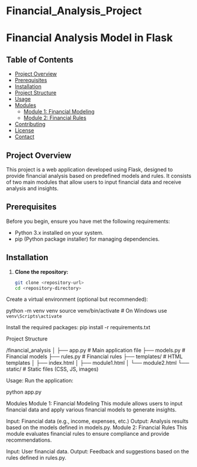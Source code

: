 # Financial_Analysis_Project
# Financial Analysis Model in Flask

## Table of Contents
- [Project Overview](#project-overview)
- [Prerequisites](#prerequisites)
- [Installation](#installation)
- [Project Structure](#project-structure)
- [Usage](#usage)
- [Modules](#modules)
  - [Module 1: Financial Modeling](#module-1-financial-modeling)
  - [Module 2: Financial Rules](#module-2-financial-rules)
- [Contributing](#contributing)
- [License](#license)
- [Contact](#contact)

## Project Overview
This project is a web application developed using Flask, designed to provide financial analysis based on predefined models and rules. It consists of two main modules that allow users to input financial data and receive analysis and insights.

## Prerequisites
Before you begin, ensure you have met the following requirements:
- Python 3.x installed on your system.
- pip (Python package installer) for managing dependencies.

## Installation
1. **Clone the repository:**
   ```bash
   git clone <repository-url>
   cd <repository-directory>


Create a virtual environment (optional but recommended):

python -m venv venv
source venv/bin/activate  # On Windows use `venv\Scripts\activate`



Install the required packages:
pip install -r requirements.txt

Project Structure


/financial_analysis
│
├── app.py                # Main application file
├── models.py             # Financial models
├── rules.py              # Financial rules
├── templates/            # HTML templates
│   ├── index.html
│   ├── module1.html
│   └── module2.html
└── static/               # Static files (CSS, JS, images)


Usage:
Run the application:

python app.py

Modules
Module 1: Financial Modeling
This module allows users to input financial data and apply various financial models to generate insights.

Input: Financial data (e.g., income, expenses, etc.)
Output: Analysis results based on the models defined in models.py.
Module 2: Financial Rules
This module evaluates financial rules to ensure compliance and provide recommendations.

Input: User financial data.
Output: Feedback and suggestions based on the rules defined in rules.py.



  
